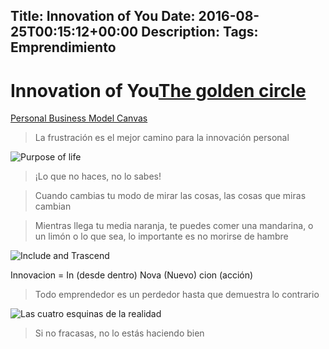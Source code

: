 Title: Innovation of You
Date: 2016-08-25T00:15:12+00:00
Description: 
Tags: Emprendimiento
---
# Innovation of You[The golden circle](https://www.blankcanvas.io/canvases/golden-circle-canvas)

[Personal Business Model Canvas](http://businessmodelyou.com)

> La frustración es el mejor camino para la innovación personal

![Purpose of life](https://s-media-cache-ak0.pinimg.com/736x/96/c8/19/96c8199dbd6857705e220344e1576ff4.jpg)

> ¡Lo que no haces, no lo sabes!

> Cuando cambias tu modo de mirar las cosas, las cosas que miras cambian

> Mientras llega tu media naranja, te puedes comer una mandarina, o un limón o lo que sea, lo importante es no morirse de hambre

![Include and Trascend](http://www.rosado.net/graphics/nest.gif)

Innovacion = In (desde dentro) Nova (Nuevo) cion (acción)

> Todo emprendedor es un perdedor hasta que demuestra lo contrario

![Las cuatro esquinas de la realidad](http://www.elcaminodelelder.org/acerca/explcamelder_files/stacks-image-AFAE54A.jpg)

> Si no fracasas, no lo estás haciendo bien